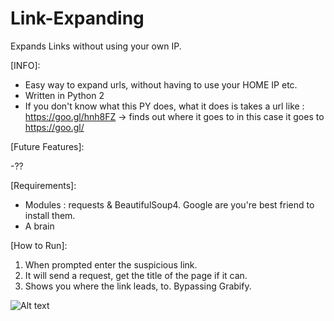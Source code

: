 # Link-Expanding
Expands Links without using your own IP.

[INFO]:
- Easy way to expand urls, without having to use your HOME IP etc.
- Written in Python 2
- If you don't know what this PY does, what it does is takes a url like : https://goo.gl/hnh8FZ -> finds out where it goes to in this case it goes to https://goo.gl/ 

[Future Features]:

-??


[Requirements]:

- Modules : requests & BeautifulSoup4. Google are you're best friend to install them.
- A brain


[How to Run]:

1. When prompted enter the suspicious link.
2. It will send a request, get the title of the page if it can.
3. Shows you where the link leads, to. Bypassing Grabify.

![Alt text](http://i.imgur.com/1cosnWt.png "Demo")

